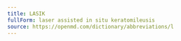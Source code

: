 ```yaml
---
title: LASIK
fullForm: laser assisted in situ keratomileusis
source: https://openmd.com/dictionary/abbreviations/l
---
```

